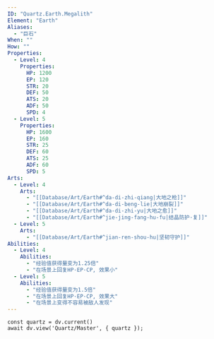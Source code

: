 ```yaml
---
ID: "Quartz.Earth.Megalith"
Element: "Earth"
Aliases:
  - "巨石"
When: ""
How: ""
Properties:
  - Level: 4
    Properties:
      HP: 1200
      EP: 120
      STR: 20
      DEF: 50
      ATS: 20
      ADF: 50
      SPD: 4
  - Level: 5
    Properties:
      HP: 1600
      EP: 160
      STR: 25
      DEF: 60
      ATS: 25
      ADF: 60
      SPD: 5
Arts:
  - Level: 4
    Arts:
      - "[[Database/Art/Earth#^da-di-zhi-qiang|大地之枪]]"
      - "[[Database/Art/Earth#^da-di-beng-lie|大地崩裂]]"
      - "[[Database/Art/Earth#^da-di-zhi-yu|大地之愈]]"
      - "[[Database/Art/Earth#^jie-jing-fang-hu-fu|结晶防护·复]]"
  - Level: 5
    Arts:
      - "[[Database/Art/Earth#^jian-ren-shou-hu|坚韧守护]]"
Abilities:
  - Level: 4
    Abilities:
      - "经验值获得量变为1.25倍"
      - "在场景上回复HP·EP·CP, 效果小"
  - Level: 5
    Abilities:
      - "经验值获得量变为1.5倍"
      - "在场景上回复HP·EP·CP, 效果大"
      - "在场景上变得不容易被敌人发现"
---
```

```dataviewjs
const quartz = dv.current()
await dv.view('Quartz/Master', { quartz });
```
